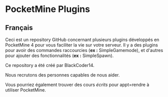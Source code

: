 # PocketMine Plugins

## Français
Ceci est un repository GitHub concernant plusieurs plugins développés en PocketMine 4 pour vous faciliter la vie sur votre serveur.
Il y a des plugins pour avoir des commandes raccourcies (__ex :__ SimpleGamemode), et d'autres pour ajouter des fonctionnalités (__ex :__ SimpleSpawn).

Ce repository a été créé par BlackCoder14.

Nous recrutons des personnes capables de nous aider.

Vous pourriez également trouver des cours *écrits* pour appt=rendre à utiliser PocketMine.
